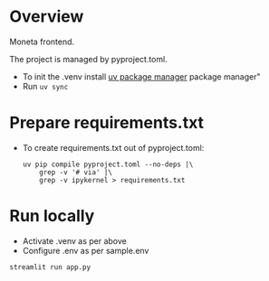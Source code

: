 # Overview
Moneta frontend.

The project is managed by pyproject.toml.

* To init the .venv  install [uv package manager](https://docs.astral.sh/uv/getting-started/installation/) package manager"
* Run `uv sync`

# Prepare requirements.txt
* To create requirements.txt out of pyproject.toml:
    ```shell
    uv pip compile pyproject.toml --no-deps |\
        grep -v '# via' |\
        grep -v ipykernel > requirements.txt 
    ```

# Run locally

* Activate .venv as per above
* Configure .env as per sample.env

```shell
streamlit run app.py
```